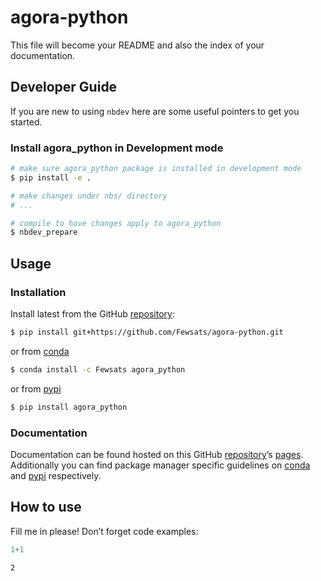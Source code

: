 # agora-python


<!-- WARNING: THIS FILE WAS AUTOGENERATED! DO NOT EDIT! -->

This file will become your README and also the index of your
documentation.

## Developer Guide

If you are new to using `nbdev` here are some useful pointers to get you
started.

### Install agora_python in Development mode

``` sh
# make sure agora_python package is installed in development mode
$ pip install -e .

# make changes under nbs/ directory
# ...

# compile to have changes apply to agora_python
$ nbdev_prepare
```

## Usage

### Installation

Install latest from the GitHub
[repository](https://github.com/Fewsats/agora-python):

``` sh
$ pip install git+https://github.com/Fewsats/agora-python.git
```

or from [conda](https://anaconda.org/Fewsats/agora-python)

``` sh
$ conda install -c Fewsats agora_python
```

or from [pypi](https://pypi.org/project/agora-python/)

``` sh
$ pip install agora_python
```

### Documentation

Documentation can be found hosted on this GitHub
[repository](https://github.com/Fewsats/agora-python)’s
[pages](https://Fewsats.github.io/agora-python/). Additionally you can
find package manager specific guidelines on
[conda](https://anaconda.org/Fewsats/agora-python) and
[pypi](https://pypi.org/project/agora-python/) respectively.

## How to use

Fill me in please! Don’t forget code examples:

``` python
1+1
```

    2

